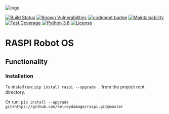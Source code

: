![logo](https://github.com/kelceydamage/rtl/blob/master/docs/logo.png?raw=true)

[![Build Status](https://travis-ci.org/kelceydamage/raspi.svg?branch=3-experimental)](https://travis-ci.org/kelceydamage/raspi)
[![Known Vulnerabilities](https://snyk.io//test/github/kelceydamage/raspi-tasks/badge.svg?targetFile=requirements.txt)](https://snyk.io//test/github/kelceydamage/raspi?targetFile=requirements.txt)
[![codebeat badge](https://codebeat.co/badges/c46459c3-7075-4baf-8486-80d21b168ca8)](https://codebeat.co/projects/github-com-kelceydamage-raspi-master)
[![Maintainability](https://api.codeclimate.com/v1/badges/f2cd5d6e36b090b0b552/maintainability)](https://codeclimate.com/github/kelceydamage/raspi/maintainability)
[![Test Coverage](https://api.codeclimate.com/v1/badges/f2cd5d6e36b090b0b552/test_coverage)](https://codeclimate.com/github/kelceydamage/raspi/test_coverage)
[![Python 3.6](https://img.shields.io/badge/python-3.6-blue.svg)](https://www.python.org/downloads/release/python-360/)
[![License](https://img.shields.io/badge/License-Apache%202.0-blue.svg)](https://opensource.org/licenses/Apache-2.0)
# RASPI Robot OS

## Functionality
### Installation
To install run: `pip install raspi --upgrade .` from the project root directory.

Or run: `pip install --upgrade git+https://github.com/kelceydamage/raspi.git@master`
